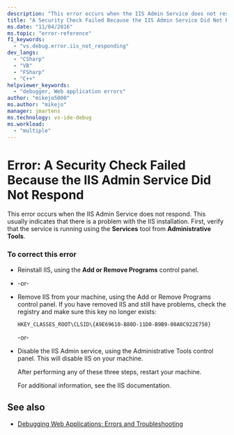 ```yaml
---
description: "This error occurs when the IIS Admin Service does not respond."
title: "A Security Check Failed Because the IIS Admin Service Did Not Respond | Microsoft Docs"
ms.date: "11/04/2016"
ms.topic: "error-reference"
f1_keywords:
  - "vs.debug.error.iis_not_responding"
dev_langs:
  - "CSharp"
  - "VB"
  - "FSharp"
  - "C++"
helpviewer_keywords:
  - "debugger, Web application errors"
author: "mikejo5000"
ms.author: "mikejo"
manager: jmartens
ms.technology: vs-ide-debug
ms.workload:
  - "multiple"
---
```

# Error: A Security Check Failed Because the IIS Admin Service Did Not Respond
This error occurs when the IIS Admin Service does not respond. This usually indicates that there is a problem with the IIS installation. First, verify that the service is running using the **Services** tool from **Administrative Tools**.

### To correct this error

- Reinstall IIS, using the **Add or Remove Programs** control panel.

- -or-

- Remove IIS from your machine, using the Add or Remove Programs control panel. If you have removed IIS and still have problems, check the registry and make sure this key no longer exists:

    `HKEY_CLASSES_ROOT\CLSID\{A9E69610-B80D-11D0-B9B9-00A0C922E750}`

     -or-

- Disable the IIS Admin service, using the Administrative Tools control panel. This will disable IIS on your machine.

     After performing any of these three steps, restart your machine.

     For additional information, see the IIS documentation.

## See also
- [Debugging Web Applications: Errors and Troubleshooting](../debugger/debugging-web-applications-errors-and-troubleshooting.md)

